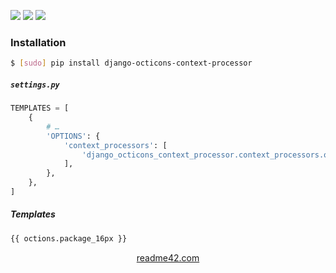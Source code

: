 <!--
https://readme42.com
-->


[![](https://img.shields.io/pypi/v/django-octicons-context-processor.svg?maxAge=3600)](https://pypi.org/project/django-octicons-context-processor/)
[![](https://img.shields.io/badge/License-Unlicense-blue.svg?longCache=True)](https://unlicense.org/)
[![](https://github.com/andrewp-as-is/django-octicons-context-processor.py/workflows/tests42/badge.svg)](https://github.com/andrewp-as-is/django-octicons-context-processor.py/actions)

### Installation
```bash
$ [sudo] pip install django-octicons-context-processor
```

##### `settings.py`
```python
TEMPLATES = [
    {
        # …
        'OPTIONS': {
            'context_processors': [
                'django_octicons_context_processor.context_processors.octicons',
            ],
        },
    },
]
```

##### Templates
```html
{{ octions.package_16px }}
```

<p align="center">
    <a href="https://readme42.com/">readme42.com</a>
</p>